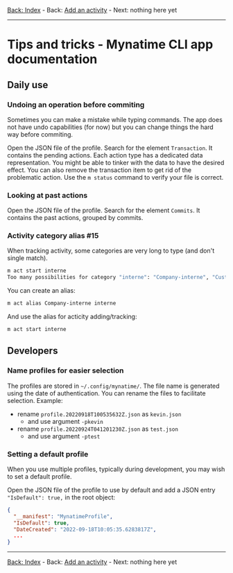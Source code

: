 
[Back: Index](AppCLI.0Index.en.md) - Back: [Add an activity](AppCLI.Add-activity.en.md) - Next: nothing here yet

---

Tips and tricks - Mynatime CLI app documentation
====================================

Daily use
---------------------

### Undoing an operation before commiting

Sometimes you can make a mistake while typing commands. The app does not have undo capabilities (for now) but you can change things the hard way before commiting. 

Open the JSON file of the profile. Search for the element `Transaction`. It contains the pending actions. Each action type has a dedicated data representation. You might be able to tinker with the data to have the desired effect. You can also remove the transaction item to get rid of the problematic action. Use the `m status` command to verify your file is correct. 


### Looking at past actions

Open the JSON file of the profile. Search for the element `Commits`. It contains the past actions, grouped by commits.


### Activity category alias #15

When tracking activity, some categories are very long to type (and don't single match).

```bash
m act start interne
Too many possibilities for category "interne": "Company-interne", "Customer2-interne", "Meeting-interne"
```

You can create an alias:

```bash
m act alias Company-interne interne
```

And use the alias for acticity adding/tracking:

```bash
m act start interne
```


Developers
---------------------

### Name profiles for easier selection

The profiles are stored in `~/.config/mynatime/`. The file name is generated using the date of authentication. You can rename the files to facilitate selection. Example:

- rename `profile.20220918T100535632Z.json` as `kevin.json`
  - and use argument `-pkevin`
- rename `profile.20220924T041201230Z.json` as `test.json`
  - and use argument `-ptest`


### Setting a default profile

When you use multiple profiles, typically during development, you may wish to set a default profile. 

Open the JSON file of the profile to use by default and add a JSON entry `"IsDefault": true,` in the root object:

```json
{
  "__manifest": "MynatimeProfile",
  "IsDefault": true,
  "DateCreated": "2022-09-18T10:05:35.6283817Z",
  ...
}
```


---

[Back: Index](AppCLI.0Index.en.md) - Back: [Add an activity](AppCLI.Add-activity.en.md) - Next: nothing here yet
